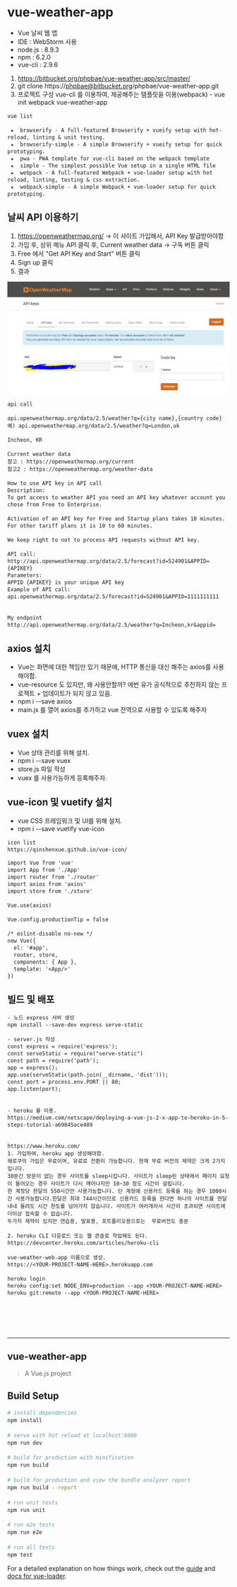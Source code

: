 # vue-weather-app

- Vue 날씨 웹 앱
- IDE : WebStorm 사용
- node.js : 8.9.3
- npm : 6.2.0
- vue-cli : 2.9.6

1. https://bitbucket.org/phpbae/vue-weather-app/src/master/
2. git clone https://phpbae@bitbucket.org/phpbae/vue-weather-app.git
3. 프로젝트 구성 vue-cli 를 이용하여, 제공해주는 템플릿을 이용(webpack) - vue init webpack vue-weather-app
```
vue list

 ★  browserify - A full-featured Browserify + vueify setup with hot-reload, linting & unit testing.
 ★  browserify-simple - A simple Browserify + vueify setup for quick prototyping.
 ★  pwa - PWA template for vue-cli based on the webpack template
 ★  simple - The simplest possible Vue setup in a single HTML file
 ★  webpack - A full-featured Webpack + vue-loader setup with hot reload, linting, testing & css extraction.
 ★  webpack-simple - A simple Webpack + vue-loader setup for quick prototyping.
```

## 날씨 API 이용하기
1. https://openweathermap.org/  -> 이 사이트 가입해서, API Key 발급받아야함
2. 가입 후, 상위 메뉴 API 클릭 후, Current weather data -> 구독 버튼 클릭
3. Free 에서 "Get API Key and Start" 버튼 클릭
4. Sign up 클릭
5. 결과

![api result](./img/api.PNG)

```
api call

api.openweathermap.org/data/2.5/weather?q={city name},{country code}
예) api.openweathermap.org/data/2.5/weather?q=London,uk

Incheon, KR

Current weather data
참고 : https://openweathermap.org/current
참고2 : https://openweathermap.org/weather-data

How to use API key in API call
Description:
To get access to weather API you need an API key whatever account you chose from Free to Enterprise.

Activation of an API key for Free and Startup plans takes 10 minutes. For other tariff plans it is 10 to 60 minutes.

We keep right to not to process API requests without API key.

API call:
http://api.openweathermap.org/data/2.5/forecast?id=524901&APPID={APIKEY}
Parameters:
APPID {APIKEY} is your unique API key 
Example of API call:
api.openweathermap.org/data/2.5/forecast?id=524901&APPID=1111111111 


My endpoint
http://api.openweathermap.org/data/2.5/weather?q=Incheon,kr&appid=

```

## axios 설치

- Vue는 화면에 대한 책임만 있기 때문에, HTTP 통신을 대신 해주는 axios를 사용해야함. 
- vue-resource 도 있지만, 왜 사용안할까? 에번 유가 공식적으로 추천하지 않는 프로젝트 + 업데이트가 되지 않고 있음.
- npm i --save axios
- main.js 를 열어 axios를 추가하고  vue 전역으로 사용할 수 있도록 해주자

## vuex 설치

- Vue 상태 관리를 위해 설치.
- npm i --save vuex
- store.js 파일 작성
- vuex 를 사용가능하게 등록해주자.

## vue-icon 및 vuetify 설치

- vue CSS 프레임워크 및 UI를 위해 설치.
- npm i --save vuetify vue-icon

```
icon list
https://qinshenxue.github.io/vue-icon/

```

```
import Vue from 'vue'
import App from './App'
import router from './router'
import axios from 'axios'
import store from './store'

Vue.use(axios)

Vue.config.productionTip = false

/* eslint-disable no-new */
new Vue({
  el: '#app',
  router, store,
  components: { App },
  template: '<App/>'
})
```

## 빌드 및 배포

```
- 노드 express 서버 생성
npm install --save-dev express serve-static

- server.js 작성
const express = require('express');
const serveStatic = require("serve-static")
const path = require('path');
app = express();
app.use(serveStatic(path.join(__dirname, 'dist')));
const port = process.env.PORT || 80;
app.listen(port);


- heroku 를 이용.
https://medium.com/netscape/deploying-a-vue-js-2-x-app-to-heroku-in-5-steps-tutorial-a69845ace489


https://www.heroku.com/ 
1. 가입하여, heroku app 생성해야함.
헤로쿠의 가입은 무료이며, 유료로 전환이 가능합니다. 현재 무료 버전의 제약은 크게 2가지입니다.
30분간 방문이 없는 경우 사이트를 sleep시킵니다. 사이트가 sleep된 상태에서 페이지 요청이 들어오는 경우 사이트가 다시 깨어나지만 10~30 정도 시간이 걸립니다.
한 계정당 한달의 550시간만 사용가능합니다. 단 계정에 신용카드 등록을 하는 경우 1000시간 사용가능합니다.한달은 최대 744시간이므로 신용카드 등록을 한다면 하나의 사이트를 한달 내내 돌려도 시간 한도를 넘어가지 않습니다. 사이트가 여러개라서 시간이 초과되면 사이트에 더이상 접속할 수 없습니다.
두가지 제약이 있지만 연습용, 발표용, 포트폴리오용으로는  무료버전도 충분

2. heroku CLI 다운로드 또는 웹 콘솔로 작업해도 된다.
https://devcenter.heroku.com/articles/heroku-cli

vue-weather-web-app 이름으로 생성.
https://<YOUR-PROJECT-NAME-HERE>.herokuapp.com

heroku login
heroku config:set NODE_ENV=production --app <YOUR-PROJECT-NAME-HERE>
heroku git:remote --app <YOUR-PROJECT-NAME-HERE>






```

---

## vue-weather-app

> A Vue.js project

## Build Setup

``` bash
# install dependencies
npm install

# serve with hot reload at localhost:8080
npm run dev

# build for production with minification
npm run build

# build for production and view the bundle analyzer report
npm run build --report

# run unit tests
npm run unit

# run e2e tests
npm run e2e

# run all tests
npm test
```

For a detailed explanation on how things work, check out the [guide](http://vuejs-templates.github.io/webpack/) and [docs for vue-loader](http://vuejs.github.io/vue-loader).
